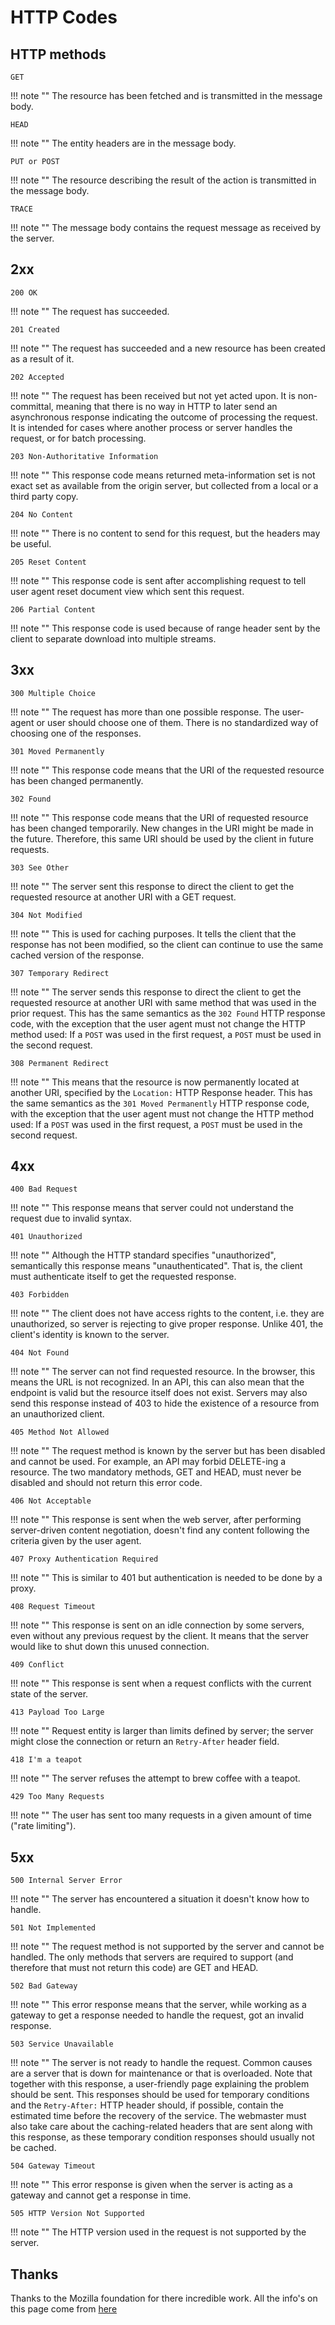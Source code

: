 # HTTP Codes

## HTTP methods

`GET`

!!! note ""
    The resource has been fetched and is transmitted in the message body.

`HEAD`

!!! note ""
    The entity headers are in the message body.

`PUT or POST`

!!! note ""
    The resource describing the result of the action is transmitted in the message body.

`TRACE`

!!! note ""
    The message body contains the request message as received by the server.

## 2xx

`200 OK`

!!! note ""
    The request has succeeded.

`201 Created`

!!! note ""
    The request has succeeded and a new resource has been created as a result of it.

`202 Accepted`

!!! note ""
    The request has been received but not yet acted upon. It is non-committal, meaning that there is no way in HTTP to later send an asynchronous response indicating the outcome of processing the request. It is intended for cases where another process or server handles the request, or for batch processing.

`203 Non-Authoritative Information`

!!! note ""
    This response code means returned meta-information set is not exact set as available from the origin server, but collected from a local or a third party copy.

`204 No Content`

!!! note ""
    There is no content to send for this request, but the headers may be useful.

`205 Reset Content`

!!! note ""
    This response code is sent after accomplishing request to tell user agent reset document view which sent this request.

`206 Partial Content`

!!! note ""
    This response code is used because of range header sent by the client to separate download into multiple streams.

## 3xx

`300 Multiple Choice`

!!! note ""
    The request has more than one possible response. The user-agent or user should choose one of them. There is no standardized way of choosing one of the responses.

`301 Moved Permanently`

!!! note ""
    This response code means that the URI of the requested resource has been changed permanently.

`302 Found`

!!! note ""
    This response code means that the URI of requested resource has been changed temporarily. New changes in the URI might be made in the future. Therefore, this same URI should be used by the client in future requests.

`303 See Other`

!!! note ""
    The server sent this response to direct the client to get the requested resource at another URI with a GET request.

`304 Not Modified`

!!! note ""
    This is used for caching purposes. It tells the client that the response has not been modified, so the client can continue to use the same cached version of the response.

`307 Temporary Redirect`

!!! note ""
    The server sends this response to direct the client to get the requested resource at another URI with same method that was used in the prior request. This has the same semantics as the `302 Found` HTTP response code, with the exception that the user agent must not change the HTTP method used: If a `POST` was used in the first request, a `POST` must be used in the second request.

`308 Permanent Redirect`

!!! note ""
    This means that the resource is now permanently located at another URI, specified by the `Location:` HTTP Response header. This has the same semantics as the `301 Moved Permanently` HTTP response code, with the exception that the user agent must not change the HTTP method used: If a `POST` was used in the first request, a `POST` must be used in the second request.

## 4xx

`400 Bad Request`

!!! note ""
    This response means that server could not understand the request due to invalid syntax.

`401 Unauthorized`

!!! note ""
    Although the HTTP standard specifies "unauthorized", semantically this response means "unauthenticated". That is, the client must authenticate itself to get the requested response.

`403 Forbidden`

!!! note ""
    The client does not have access rights to the content, i.e. they are unauthorized, so server is rejecting to give proper response. Unlike 401, the client's identity is known to the server.

`404 Not Found`

!!! note ""
    The server can not find requested resource. In the browser, this means the URL is not recognized. In an API, this can also mean that the endpoint is valid but the resource itself does not exist. Servers may also send this response instead of 403 to hide the existence of a resource from an unauthorized client.

`405 Method Not Allowed`

!!! note ""
    The request method is known by the server but has been disabled and cannot be used. For example, an API may forbid DELETE-ing a resource. The two mandatory methods, GET and HEAD, must never be disabled and should not return this error code.

`406 Not Acceptable`

!!! note ""
    This response is sent when the web server, after performing server-driven content negotiation, doesn't find any content following the criteria given by the user agent.

`407 Proxy Authentication Required`

!!! note ""
    This is similar to 401 but authentication is needed to be done by a proxy.

`408 Request Timeout`

!!! note ""
    This response is sent on an idle connection by some servers, even without any previous request by the client. It means that the server would like to shut down this unused connection.

`409 Conflict`

!!! note ""
    This response is sent when a request conflicts with the current state of the server.

`413 Payload Too Large`

!!! note ""
    Request entity is larger than limits defined by server; the server might close the connection or return an `Retry-After` header field.

`418 I'm a teapot`

!!! note ""
    The server refuses the attempt to brew coffee with a teapot.

`429 Too Many Requests`

!!! note ""
    The user has sent too many requests in a given amount of time ("rate limiting").

## 5xx

`500 Internal Server Error`

!!! note ""
    The server has encountered a situation it doesn't know how to handle.

`501 Not Implemented`

!!! note ""
    The request method is not supported by the server and cannot be handled. The only methods that servers are required to support (and therefore that must not return this code) are GET and HEAD.

`502 Bad Gateway`

!!! note ""
    This error response means that the server, while working as a gateway to get a response needed to handle the request, got an invalid response.

`503 Service Unavailable`

!!! note ""
    The server is not ready to handle the request. Common causes are a server that is down for maintenance or that is overloaded. Note that together with this response, a user-friendly page explaining the problem should be sent. This responses should be used for temporary conditions and the `Retry-After:` HTTP header should, if possible, contain the estimated time before the recovery of the service. The webmaster must also take care about the caching-related headers that are sent along with this response, as these temporary condition responses should usually not be cached.

`504 Gateway Timeout`

!!! note ""
    This error response is given when the server is acting as a gateway and cannot get a response in time.

`505 HTTP Version Not Supported`

!!! note ""
    The HTTP version used in the request is not supported by the server.

## Thanks

Thanks to the Mozilla foundation for there incredible work. All the info's on this page come from [here](https://developer.mozilla.org/en-US/docs/Web/HTTP/Status)
